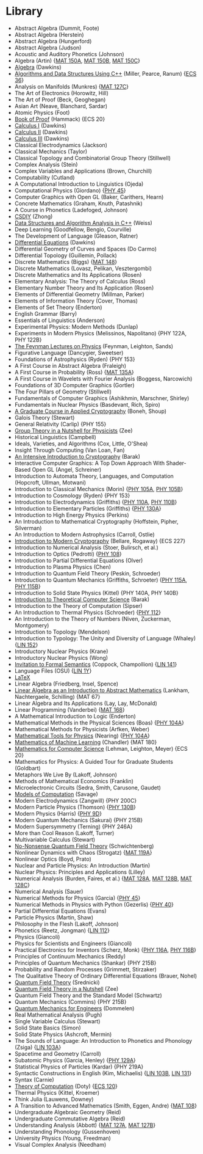 # Library
- Abstract Algebra (Dummit, Foote)
- Abstract Algebra (Herstein)
- Abstract Algebra (Hungerford)
- Abstract Algebra (Judson)
- Acoustic and Auditory Phonetics (Johnson)
- Algebra (Artin) {[MAT 150A](./f23/mat150a.md), [MAT 150B](./w24/mat150b), [MAT 150C](./s24/mat150c)}
- [Algebra](https://tutorial.math.lamar.edu/Classes/Alg/Alg.aspx) (Dawkins)
- [Algorithms and Data Structures Using C++](https://runestone.academy/ns/books/published/cppds/index.html) (Miller, Pearce, Ranum) {[ECS 36]()}
- Analysis on Manifolds (Munkres) {[MAT 127C](./s24/mat127c.md)}
- The Art of Electronics (Horowitz, Hill)
- The Art of Proof (Beck, Geoghegan)
- Asian Art (Neave, Blanchard, Sardar)
- Atomic Physics (Foot)
- [Book of Proof](https://www.people.vcu.edu/~rhammack/BookOfProof/Main.pdf) (Hammack) {ECS 20}
- [Calculus I](https://tutorial.math.lamar.edu/Classes/CalcI/CalcI.aspx) (Dawkins)
- [Calculus II](https://tutorial.math.lamar.edu/Classes/CalcII/CalcII.aspx) (Dawkins)
- [Calculus III](https://tutorial.math.lamar.edu/Classes/CalcIII/CalcIII.aspx) (Dawkins)
- Classical Electrodynamics (Jackson)
- Classical Mechanics (Taylor)
- Classical Topology and Combinatorial Group Theory (Stillwell)
- Complex Analysis (Stein)
- Complex Variables and Applications (Brown, Churchill)
- Computability (Cutland)
- A Computational Introduction to Linguistics (Ojeda)
- Computational Physics (Giordano) {[PHY 45](./w23/phy45.md)}
- Computer Graphics with Open GL (Baker, Carithers, Hearn)
- Concrete Mathematics (Graham, Knuth, Patashnik)
- A Course in Phonetics (Ladefoged, Johnson)
- [CSDIY](https://csdiy.wiki/en/) (Zhong)
- [Data Structures and Algorithm Analysis in C++](https://www.uoitc.edu.iq/images/documents/informatics-institute/Competitive_exam/DataStructures.pdf) (Weiss)
- Deep Learning (Goodfellow, Bengio, Courville)
- The Development of Language (Gleason, Ratner)
- [Differential Equations](https://tutorial.math.lamar.edu/Classes/DE/DE.aspx) (Dawkins)
- Differential Geometry of Curves and Spaces (Do Carmo)
- Differential Topology (Guillemin, Pollack)
- Discrete Mathematics (Biggs) {[MAT 148](./w24/mat148.md)}
- Discrete Mathematics (Lovasz, Pelikan, Vesztergombi)
- Discrete Mathematics and Its Applications (Rosen)
- Elementary Analysis: The Theory of Calculus (Ross)
- Elementary Number Theory and Its Application (Rosen)
- Elements of Differential Geometry (Millman, Parker)
- Elements of Information Theory (Cover, Thomas)
- Elements of Set Theory (Enderton)
- English Grammar (Barry)
- Essentials of Linguistics (Anderson)
- Experimental Physics: Modern Methods (Dunlap)
- Experiments in Modern Physics (Melissinos, Napolitano) {PHY 122A, PHY 122B}
- [The Feynman Lectures on Physics](https://www.feynmanlectures.caltech.edu/) (Feynman, Leighton, Sands)
- Figurative Language (Dancygier, Sweetser)
- Foundations of Astrophysics (Ryden) {PHY 153}
- A First Course in Abstract Algebra (Fraleigh)
- A First Course in Probability (Ross) {[MAT 135A](./s23/mat135a.md)}
- A First Course in Wavelets with Fourier Analysis (Boggess, Narcowich)
- Foundations of 3D Computer Graphics (Gortler)
- The Four Pillars of Geometry (Stillwell)
- Fundamentals of Computer Graphics (Ashikhmin, Marschner, Shirley)
- Fundamentals in Nuclear Physics (Basdevant, Rich, Spiro)
- [A Graduate Course in Applied Cryptography](https://toc.cryptobook.us/book.pdf) (Boneh, Shoup)
- Galois Theory (Stewart)
- General Relativity (Carlip) {PHY 155}
- [Group Theory in a Nutshell for Physicists](https://emineter.wordpress.com/wp-content/uploads/2018/08/a-zee-group-theory-in-a-nutshell-for-physicists-2016-princeton-university-press.pdf) (Zee)
- Historical Linguistics (Campbell)
- Ideals, Varieties, and Algorithms (Cox, Little, O'Shea)
- Insight Through Computing (Van Loan, Fan)
- [An Intensive Introduction to Cryptography](https://files.boazbarak.org/crypto/lnotes_book.pdf) (Barak)
- Interactive Computer Graphics: A Top Down Approach With Shader-Based Open GL (Angel, Schreiner)
- Introduction to Automata Theory, Languages, and Computation (Hopcroft, Ullman, Motwani)
- Introduction to Classical Mechanics (Morin) {[PHY 105A](./w23/phy105a.md), [PHY 105B](./s23/phy105b.md)}
- Introduction to Cosmology (Ryden) {PHY 153}
- Introduction to Electrodynamics (Griffiths) {[PHY 110A](./w23/phy110a.md), [PHY 110B](./s23/phy110b.md)}
- Introduction to Elementary Particles (Griffiths) {[PHY 130A](./w24/phy130a.md)}
- Introduction to High Energy Physics (Perkins)
- An Introduction to Mathematical Cryptography (Hoffstein, Pipher, Silverman)
- An Introduction to Modern Astrophysics (Carroll, Ostlie)
- [Introduction to Modern Cryptography](https://web.cs.ucdavis.edu/~rogaway/classes/227/spring05/book/main.pdf) (Bellare, Rogaway) {ECS 227}
- Introduction to Numerical Analysis (Stoer, Bulirsch, et al.)
- Introduction to Optics (Pedrotti) {[PHY 108](./s23/phy108.md)}
- Introduction to Partial Differential Equations (Olver)
- Introduction to Plasma Physics (Chen)
- Introduction to Quantum Field Theory (Peskin, Schroeder)
- Introduction to Quantum Mechanics (Griffiths, Schroeter) {[PHY 115A](./f23/phy115a.md), [PHY 115B](./w24/phy115b.md)}
- Introduction to Solid State Physics (Kittel) {PHY 140A, PHY 140B}
- [Introduction to Theoretical Computer Science](https://introtcs.org/public/) (Barak)
- Introduction to the Theory of Computation (Sipser)
- An Introduction to Thermal Physics (Schroeder) {[PHY 112](./f23/phy112.md)}
- An Introduction to the Theory of Numbers (Niven, Zuckerman, Montgomery)
- Introduction to Topology (Mendelson)
- Introduction to Typology: The Unity and Diversity of Language (Whaley) {[LIN 152](./w24/lin152.md)}
- Introductory Nuclear Physics (Krane)
- Introductory Nuclear Physics (Wong)
- [Invitation to Formal Semantics](https://eecoppock.info/bootcamp/semantics-boot-camp.pdf) (Coppock, Champollion) {[LIN 141](./f23/lin141.md)}
- Language Files (OSU) {[LIN 1Y](./f22/lin1y.md)}
- [LaTeX](https://upload.wikimedia.org/wikipedia/commons/2/2d/LaTeX.pdf)
- Linear Algebra (Friedberg, Insel, Spence)
- [Linear Algebra as an Introduction to Abstract Mathematics](http://www.math.ucdavis.edu/~anne/linear_algebra/mat67_course_notes.pdf) (Lankham, Nachtergaele, Schilling) {MAT 67} 
- Linear Algebra and Its Applications (Lay, Lay, McDonald)
- Linear Programming (Vanderbei) {[MAT 168](./f23/mat168.md)}
- A Mathematical Introduction to Logic (Enderton)
- Mathematical Methods in the Physical Sciences (Boas) {[PHY 104A](./f22/phy104a.md)}
- Mathematical Methods for Physicists (Arfken, Weber)
- [Mathematical Tools for Physics](http://www-mdp.eng.cam.ac.uk/web/library/enginfo/textbooks_dvd_only/nearing/math_methods.pdf) (Nearing) {[PHY 104A](./f22/phy104a.md)}
- [Mathematics of Machine Learning](https://raw.githubusercontent.com/alexchandler100/MAT_180/main/00_Course_Files/MAT%20180%20Textbook/main.pdf) (Chandler) {MAT 180}
- [Mathematics for Computer Science](https://eng.libretexts.org/Bookshelves/Computer_Science/Programming_and_Computation_Fundamentals/Mathematics_for_Computer_Science_(Lehman_Leighton_and_Meyer)) (Lehman, Leighton, Meyer) {ECS 20}
- Mathematics for Physics: A Guided Tour for Graduate Students (Goldbart)
- Metaphors We Live By (Lakoff, Johnson)
- Methods of Mathematical Economics (Franklin)
- Microelectronic Circuits (Sedra, Smith, Carusone, Gaudet)
- [Models of Computation](https://cs.brown.edu/people/jsavage/book/pdfs/ModelsOfComputation.pdf) (Savage)
- Modern Electrodynamics (Zangwill) {PHY 200C}
- Modern Particle Physics (Thomson) {[PHY 130B](./s24/phy130b.md)}
- Modern Physics (Harris) {[PHY 9D](./f22/phy9d.md)}
- Modern Quantum Mechanics (Sakurai) {PHY 215B}
- Modern Supersymmetry (Terning) {PHY 246A}
- More than Cool Reason (Lakoff, Turner)
- Multivariable Calculus (Stewart)
- [No-Nonsense Quantum Field Theory](http://www.stat.ucla.edu/~ywu/QFT0.pdf) (Schwichtenberg)
- Nonlinear Dynamics with Chaos (Strogatz) {[MAT 119A](./w23/mat119a.md)}
- Nonlinear Optics (Boyd, Prato)
- Nuclear and Particle Physics: An Introduction (Martin)
- Nuclear Physics: Principles and Applications (Lilley)
- Numerical Analysis (Burden, Faires, et al.) {[MAT 128A](./m23/mat128a.md), [MAT 128B](./s23/mat128b.md), [MAT 128C](./s24/mat128c.md)}
- Numerical Analysis (Sauer)
- Numerical Methods for Physics (Garcia) {[PHY 45](./w23/phy45.md)}
- Numerical Methods in Physics with Python (Gezerlis) {[PHY 40](./f22/phy40.md)}
- Partial Differential Equations (Evans)
- Particle Physics (Martin, Shaw)
- Philosophy in the Flesh (Lakoff, Johnson)
- Phonetics (Reetz, Jongman) {[LIN 112](./f23/lin112.md)}
- Physics (Giancoli)
- Physics for Scientists and Engineers (Giancoli)
- Practical Electronics for Inventors (Scherz, Monk) {[PHY 116A](./f22/phy116a.md), [PHY 116B](./w23/phy116b.md)}
- Principles of Continuum Mechanics (Reddy)
- Principles of Quantum Mechanics (Shankar) {PHY 215B}
- Probability and Random Processes (Grimmett, Stirzaker)
- The Qualitative Theory of Ordinary Differential Equations (Brauer, Nohel)
- [Quantum Field Theory](https://web.physics.ucsb.edu/~mark/ms-qft-DRAFT.pdf) (Srednicki)
- [Quantum Field Theory in a Nutshell](http://home.ustc.edu.cn/~gengb/200923/A.%20Zee,%20Quantum%20Field%20Theory%20in%20a%20Nutshell.pdf) (Zee)
- Quantum Field Theory and the Standard Model (Schwartz)
- Quantum Mechanics (Commins) {PHY 215B}
- [Quantum Mechanics for Engineers](https://web1.eng.famu.fsu.edu/~dommelen/quantum/) (Dommelen)
- Real Mathematical Analysis (Pugh)
- Single Variable Calculus (Stewart)
- Solid State Basics (Simon)
- Solid State Physics (Ashcroft, Mermin)
- The Sounds of Language: An Introduction to Phonetics and Phonology (Zsiga) {[LIN 103A](./w24/lin103a.md)}
- Spacetime and Geometry (Carroll)
- Subatomic Physics (Garcia, Henley) {[PHY 129A](./s24/phy129a.md)}
- Statistical Physics of Particles (Kardar) {PHY 219A}
- Syntactic Constructions in English (Kim, Michaelis) {[LIN 103B](./w23/lin103b.md), [LIN 131](./w24/lin131.md)}
- Syntax (Carnie)
- [Theory of Computation](https://canvas.ucdavis.edu/courses/845987/files/23253366) (Doty) {[ECS 120](./w24/ecs120.md)}
- Thermal Physics (Kittel, Kroemer)
- Think Julia (Lauwens, Downey)
- A Transition to Advanced Mathematics (Smith, Eggen, Andre) {[MAT 108](./w23/mat108.md)}
- Undergraduate Algebraic Geometry (Reid)
- Undergraduate Commutative Algebra (Reid)
- Understanding Analysis (Abbott) {[MAT 127A](./s23/mat127a.md), [MAT 127B](./m23/mat127b.md)}
- Understanding Phonology (Gussenhoven)
- University Physics (Young, Freedman)
- Visual Complex Analysis (Needham)
